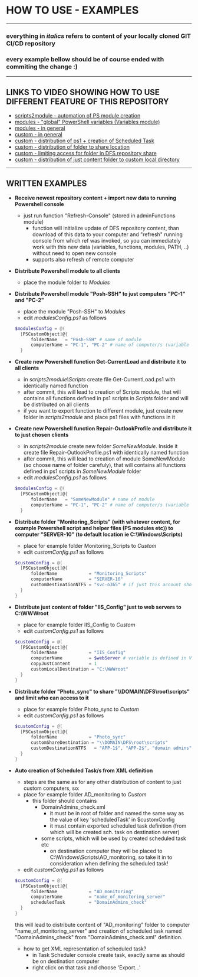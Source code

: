 # HOW TO USE - EXAMPLES

---
### everything in *italics* refers to content of your locally cloned GIT CI/CD repository 

### every example bellow should be of course ended with commiting the change :)

---

## LINKS TO VIDEO SHOWING HOW TO USE DIFFERENT FEATURE OF THIS REPOSITORY
- [scripts2module - automation of PS module creation](https://youtu.be/R3wjRT0zuOk?t=1533)
- [modules - "global" PowerShell variables (Variables module)](https://youtu.be/R3wjRT0zuOk?t=2838)
- [modules - in general](https://youtu.be/R3wjRT0zuOk?t=3375)
- [custom - in general](https://youtu.be/R3wjRT0zuOk?t=4090)
- [custom - distribution of ps1 + creation of Scheduled Task](https://youtu.be/R3wjRT0zuOk?t=4132)
- [custom - distribution of folder to share location](https://youtu.be/R3wjRT0zuOk?t=5263)
- [custom - limiting access for folder in DFS repository share](https://youtu.be/R3wjRT0zuOk?t=5618)
- [custom - distribution of just content folder to custom local directory](https://youtu.be/R3wjRT0zuOk?t=5859)

---
## WRITTEN EXAMPLES

- **Receive newest repository content + import new data to running Powershell console**
  - just run function "Refresh-Console" (stored in adminFunctions module)
    - function will initialize update of DFS repository content, than download of this data to your computer and "refresh" running console from which ref was invoked, so you can immediately work with this new data (variables, functions, modules, PATH, ..) without need to open new console 
    - supports also refresh of remote computer
- **Distribute Powershell module to all clients**
  - place the module folder to *Modules*
- **Distribute Powershell module "Posh-SSH" to just computers "PC-1" and "PC-2"**
  - place the module "Posh-SSH" to *Modules*
  - edit *modulesConfig.ps1* as follows
  ```powershell
  $modulesConfig = @(
    [PSCustomObject]@{
        folderName   = "Posh-SSH" # name of module
        computerName = "PC-1", "PC-2" # name of computer/s (variable from module Variables could be used too)
    }
  ```
- **Create new Powershell function Get-CurrentLoad and distribute it to all clients**
  - in *scripts2module\Scripts* create file Get-CurrentLoad.ps1 with identically named function
  - after commit, this will lead to creation of Scripts module, that will contains all functions defined in ps1 scripts in *Scripts* folder and will be distributed on all clients
  - if you want to export function to different module, just create new folder in *scripts2module* and place ps1 files with functions in it
- **Create new Powershell function Repair-OutlookProfile and distribute it to just chosen clients**
  - in *scripts2module* create new folder *SomeNewModule*. Inside it create file Repair-OutlookProfile.ps1 with identically named function
  - after commit, this will lead to creation of module SomeNewModule (so choose name of folder carefuly), that will contains all functions defined in ps1 scripts in *SomeNewModule* folder
  - edit *modulesConfig.ps1* as follows
  ```powershell
  $modulesConfig = @(
    [PSCustomObject]@{
        folderName   = "SomeNewModule" # name of module
        computerName = "PC-1", "PC-2" # name of computer/s (variable from module Variables could be used too)
    }
  ```
- **Distribute folder "Monitoring_Scripts" (with whatever content, for example Powershell script and helper files (PS modules etc)) to computer "SERVER-10" (to default location ie C:\Windows\Scripts)**
  - place for example folder Monitoring_Scripts to *Custom*
  - edit *customConfig.ps1* as follows
  ```powershell
  $customConfig = @(
    [PSCustomObject]@{
        folderName            = "Monitoring_Scripts"
        computerName          = "SERVER-10"
        customDestinationNTFS = "svc-o365" # if just this account should have read permissions to local folder copy on SERVER-10
    }
  }
  ```
- **Distribute just content of folder "IIS_Config" just to web servers to C:\WWWroot**
  - place for example folder IIS_Config to *Custom*
  - edit *customConfig.ps1* as follows
  ```powershell
  $customConfig = @(
    [PSCustomObject]@{
        folderName            = "IIS_Config"
        computerName          = $webServer # variable is defined in Variables module
        copyJustContent       = 1
        customLocalDestination = "C:\WWWroot"
    }
  }
  ```
- **Distribute folder "Photo_sync" to share "\\\\DOMAIN\DFS\root\scripts" and limit who can access to it**
  - place for example folder Photo_sync to *Custom*
  - edit *customConfig.ps1* as follows
  ```powershell
  $customConfig = @(
    [PSCustomObject]@{
        folderName            = "Photo_sync"
        customShareDestination = "\\DOMAIN\DFS\root\scripts"
        customDestinationNTFS   = "APP-1$", "APP-2$", "domain admins" # who will have READ right on this folder
    }
  }
  ```
- **Auto creation of Scheduled Task/s from XML definition**
  - steps are the same as for any other distribution of content to just custom computers, so:
  - place for example folder AD_monitoring to *Custom*
    - this folder should contains
      - DomainAdmins_check.xml
        - it must be in root of folder and named the same way as the value of key 'scheduledTask' in $customConfig 
        - it must contain exported scheduled task definition (from which will be created sch. task on destination server)
      - some scripts, which will be used by created scheduled task etc
        - on destination computer they will be placed to C:\Windows\Scripts\AD_monitoring, so take it in to consideration when defining the scheduled task!
  - edit *customConfig.ps1* as follows
  ```powershell
  $customConfig = @(
    [PSCustomObject]@{
        folderName            = "AD_monitoring"
        computerName          = "name_of_monitoring_server"
        scheduledTask         = "DomainAdmins_check" 
    }
  }
   ```
   
  this will lead to distribute content of "AD_monitoring" folder to computer "name_of_monitoring_server" and creation of scheduled task named "DomainAdmins_check" from "DomainAdmins_check.xml" definition.
  
  - how to get XML representation of scheduled task?
    - in Task Scheduler console create task, exactly same as should be on destination computer
    - right click on that task and choose 'Export...'
 
